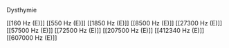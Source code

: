 Dysthymie

[[160 Hz (E)]]
[[550 Hz (E)]]
[[1850 Hz (E)]]
[[8500 Hz (E)]]
[[27300 Hz (E)]]
[[57500 Hz (E)]]
[[72500 Hz (E)]]
[[207500 Hz (E)]]
[[412340 Hz (E)]]
[[607000 Hz (E)]]
